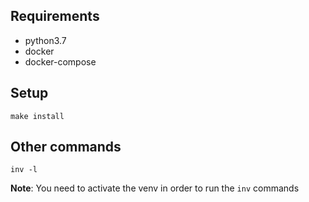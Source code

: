 ## Requirements

- python3.7
- docker
- docker-compose

## Setup

`make install`

## Other commands

`inv -l`

**Note**: You need to activate the venv in order to run the `inv` commands
